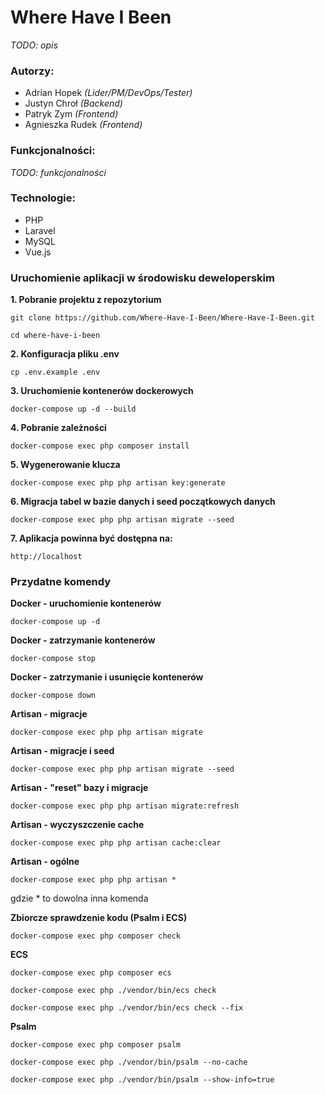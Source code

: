 # Where Have I Been

*TODO: opis*

### Autorzy:

*   Adrian Hopek *(Lider/PM/DevOps/Tester)*
*   Justyn Chroł *(Backend)*
*   Patryk Zym *(Frontend)*
*   Agnieszka Rudek *(Frontend)*

### Funkcjonalności:

*TODO: funkcjonalności*

### Technologie:

*   PHP
*   Laravel
*   MySQL
*   Vue.js

### Uruchomienie aplikacji w środowisku deweloperskim

**1. Pobranie projektu z repozytorium**

```
git clone https://github.com/Where-Have-I-Been/Where-Have-I-Been.git
```
```
cd where-have-i-been
```

**2. Konfiguracja pliku .env**

```
cp .env.example .env
```

**3. Uruchomienie kontenerów dockerowych**

```
docker-compose up -d --build
```

**4. Pobranie zależności**

```
docker-compose exec php composer install
```

**5. Wygenerowanie klucza**

```
docker-compose exec php php artisan key:generate
```

**6. Migracja tabel w bazie danych i seed początkowych danych**

```
docker-compose exec php php artisan migrate --seed
```

**7. Aplikacja powinna być dostępna na:**

```
http://localhost
```

### Przydatne komendy

**Docker - uruchomienie kontenerów**
```
docker-compose up -d
```

**Docker - zatrzymanie kontenerów**
```
docker-compose stop
```

**Docker - zatrzymanie i usunięcie kontenerów**
```
docker-compose down
```

**Artisan - migracje**

```
docker-compose exec php php artisan migrate
```

**Artisan - migracje i seed**

```
docker-compose exec php php artisan migrate --seed
```

**Artisan - "reset" bazy i migracje**

```
docker-compose exec php php artisan migrate:refresh
```

**Artisan - wyczyszczenie cache**

```
docker-compose exec php php artisan cache:clear
```

**Artisan - ogólne**

```
docker-compose exec php php artisan *
```

gdzie * to dowolna inna komenda

**Zbiorcze sprawdzenie kodu (Psalm i ECS)**

```
docker-compose exec php composer check
```

**ECS**

```
docker-compose exec php composer ecs
```

```
docker-compose exec php ./vendor/bin/ecs check
```

```
docker-compose exec php ./vendor/bin/ecs check --fix
```

**Psalm**

```
docker-compose exec php composer psalm
```

```
docker-compose exec php ./vendor/bin/psalm --no-cache
```

```
docker-compose exec php ./vendor/bin/psalm --show-info=true
```


